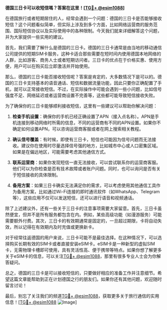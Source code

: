 **德国三日卡可以收短信嗎？答案在这里！[[TG💪+ @esim1088](https://t.me/s/esim1088)]**

在德国旅行或者短期居住的人，经常会遇到一个问题：德国的三日卡是否能够接收短信？这个问题看似简单，但实际上涉及到多个方面，比如网络运营商的服务范围、国际短信协议以及实际使用中的各种限制。今天我们就来详细解答这个问题，并为大家提供一些实用的建议。

首先，我们需要了解什么是德国的三日卡。德国的三日卡通常是由当地的移动通信公司提供的短期SIM卡服务，这种卡适合那些需要在短时间内使用德国本地网络的人群，比如游客、商务人士或者短期访问者。三日卡的优点在于价格实惠、使用方便，用户可以在购买后立即激活并开始使用。

那么，德国的三日卡能否接收短信呢？答案是肯定的，大多数情况下是可以的。德国的三日卡支持基本的语音通话、短信和数据流量功能，因此只要你正确配置了手机，就可以正常接收短信。不过，在实际操作中可能会遇到一些小问题，比如信号强度不足、网络延迟或者运营商设置不完善等，这些都可能导致短信接收失败。

为了确保你的三日卡能够顺利接收短信，这里有一些建议可以帮助你解决问题：

1. **检查手机设置**：确保你的手机已经正确设置了APN（接入点名称）。APN是手机连接到移动网络时所需的信息，不同的运营商有不同的APN设置。如果你不确定如何设置APN，可以咨询运营商客服或者在网上搜索相关教程。

2. **确认信号覆盖**：有时候，即使有三日卡，短信也可能因为信号问题而无法接收。建议你在使用时尽量选择信号强的地方，比如城市中心或人口密集区域。如果是在偏远地区，可能需要考虑其他通信方式。

3. **联系运营商**：如果你发现短信一直无法接收，可以尝试联系你的运营商客服。他们可以为你检查是否有技术故障或者账户问题。同时，也可以询问是否有关于短信接收的具体限制。

4. **备用方案**：如果三日卡确实无法满足你的需求，可以考虑使用其他通信工具作为备用方案，比如通过Wi-Fi连接的即时通讯软件（如WhatsApp、Telegram等），这些应用不仅可以发送短信，还可以进行语音和视频通话。

除了上述建议外，还有一些关于三日卡的注意事项需要大家留意。首先，三日卡虽然便宜，但并不是所有服务都包含在内。例如，某些高级功能（如漫游服务）可能需要额外付费。其次，三日卡的有效期通常是固定的，一旦超过期限，卡将自动失效，所以记得在有效期内及时充值或更换新卡。

对于经常往返德国的用户来说，三日卡可能不是最佳选择。在这种情况下，可以选择购买长期有效的SIM卡或者直接安装eSIM卡。eSIM卡是一种新型的虚拟SIM卡，无需物理卡槽即可使用，具有灵活性高、便于携带等特点。如果你想了解更多关于eSIM卡的信息，可以关注[TG💪+ @esim1088](https://t.me/s/esim1088)，那里有很多专业人士会为你解答疑问。

总之，德国的三日卡是可以接收短信的，只要做好相应的准备工作并注意细节。希望这篇文章能帮助到正在计划德国之行的朋友们。如果你还有其他问题，欢迎随时留言讨论！

最后，别忘了关注我们的频道[TG💪+ @esim1088](https://t.me/s/esim1088)，获取更多关于旅行通信的实用信息！[[TG💪+ @esim1088](https://t.me/s/esim1088) ![Image](https://i.postimg.cc/4NQfJmqS/Snipaste-2025-05-13-00-14-12.png)]